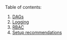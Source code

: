 Table of contents:
1. [DAGs](./dags.md)
1. [Logging](./logging.md)
1. [RBAC](rbac.md)
1. [Setup recommendations](./setup_recommendations.md)

